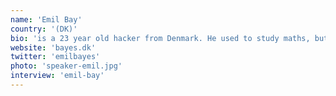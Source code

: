 ```yaml
---
name: 'Emil Bay'
country: '(DK)'
bio: 'is a 23 year old hacker from Denmark. He used to study maths, but quickly dropped out to work on software. He worked at an HPC lab, at an agency, and at a newspaper as a data journalist. Now working on Hyperjournal and an AgTech startup.'
website: 'bayes.dk'
twitter: 'emilbayes'
photo: 'speaker-emil.jpg'
interview: 'emil-bay'
---
```

